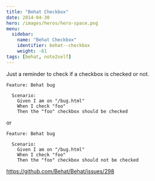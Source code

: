 ```yaml
---
title: "Behat Checkbox"
date: 2014-04-30
hero: /images/heros/hero-space.png
menu:
  sidebar:
    name: "Behat Checkbox"
    identifier: behat--checkbox
    weight: -61
tags: [behat, note2self]
---
```


Just a reminder to check if a checkbox is checked or not. 

~~~
Feature: Behat bug

  Scenario:
    Given I am on "/bug.html"
    When I check "foo"
    Then the "foo" checkbox should be checked
~~~

or 

~~~
Feature: Behat bug

  Scenario:
    Given I am on "/bug.html"
    When I check "foo"
    Then the "foo" checkbox should not be checked
~~~


https://github.com/Behat/Behat/issues/298